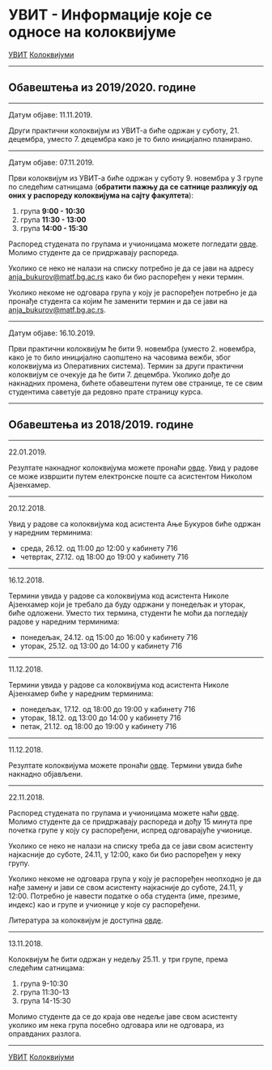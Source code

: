 # УВИТ - Информације које се односе на колоквијумe

[УВИТ](../../README.md) [Колоквијуми](../README.md)

-----

## Обавештења из 2019/2020. године

-----

Датум објаве: 11.11.2019.

Други практични колоквијум из УВИТ-а биће одржан у суботу, 21. децембра, уместо 7. децембра како је то било иницијално планирано.

-----

Датум објаве: 07.11.2019.

Први колоквијум из УВИТ-а биће одржан у суботу 9. новембра у 3 групе по следећим сатницама (**обратити пажњу да се сатнице разликују од оних у распореду колоквијума на сајту факултета**):

1. група **9:00 - 10:30**
2. група **11:30 - 13:00**
3. група **14:00 - 15:30**

Распоред студената по групама и учионицама можете погледати [овде](https://docs.google.com/spreadsheets/d/1S8aG59MEaBFRHb9kGdgewORJ0jdgl1widq1RivpVRws/edit?usp=sharing). Молимо студенте да се придржавају распореда. 

Уколико се неко не налази на списку потребно је да се јави на адресу anja_bukurov@matf.bg.ac.rs како би био распоређен у неки термин. 

Уколико некоме не одговара група у коју је распоређен потребно је да пронађе студента са којим ће заменити термин и да се јави на anja_bukurov@matf.bg.ac.rs.

-----

Датум објаве: 16.10.2019.

Први практични колоквијум ће бити 9. новембра (уместо 2. новембра, како је то било иницијално саопштено на часовима вежби, због колоквијума из Оперативних система). Термин за други практични колоквијум се очекује да ће бити 7. децембра. Уколико дође до накнадних промена, бићете обавештени путем ове странице, те се свим студентима саветује да редовно прате страницу курса.

-----

## Обавештења из 2018/2019. године

-----

22.01.2019.

Резултате накнадног колоквијума можете пронаћи [овде](naknadni_klk_rezultati.pdf). Увид у радове се може извршити путем електронске поште са асистентом Николом Ајзенхамер.

---

20.12.2018.

Увид у радове са колоквијума код асистента Ање Букуров биће одржан у наредним терминима:
- среда, 26.12. од 11:00 до 12:00 у кабинету 716
- четвртак, 27.12. од 18:00 до 19:00 у кабинету 716

---

16.12.2018.

Термини увида у радове са колоквијума код асистента Николе Ајзенхамер који је требало да буду одржани у понедељак и уторак, биће одложени. Уместо тих термина, студенти ће моћи да погледају радове у наредним терминима:
- понедељак, 24.12. од 15:00 до 16:00 у кабинету 716
- уторак, 25.12. од 13:00 до 14:00 у кабинету 716 

---

11.12.2018.

Термини увида у радове са колоквијума код асистента Николе Ајзенхамер биће у наредним терминима:
- понедељак, 17.12. од 18:00 до 19:00 у кабинету 716
- уторак, 18.12. од 13:00 до 14:00 у кабинету 716
- петак, 21.12. од 18:00 до 19:00 у кабинету 716

---

11.12.2018.

Резултате колоквијума можете пронаћи [овде](klk_rezultati.pdf). Термини увида биће накнадно објављени.

---

22.11.2018.

Распоред студената по групама и учионицама можете наћи [овде](klk_raspored_sedenja.pdf). Молимо студенте да се придржавају распореда и дођу 15 минута пре почетка групе у коју су распоређени, испред одговарајуће учионице.

Уколико се неко не налази на списку треба да се јави свом асистенту најкасније до суботе, 24.11, у 12:00, како би био распоређен у неку групу. 

Уколико некоме не одговара група у коју је распоређен неопходно је да нађе замену и јави се свом асистенту најкасније до суботе, 24.11, у 12:00. Потребно је навести податке о оба студента (име, презиме, индекс) као и групе и учионице у које су распоређени.

Литература за колоквијум је доступна [овде](Literatura.pdf).

---

13.11.2018.

Колоквијум ће бити одржан у недељу 25.11. у три групе, према следећим сатницама:
1. група 9-10:30
2. група 11:30-13
3. група 14-15:30

Молимо студенте да се до краја ове недеље јаве свом асистенту уколико им нека група посебно одговара или не одговара, из оправданих разлога.

---  

[УВИТ](../../README.md) [Колоквијуми](../README.md)